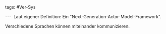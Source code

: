 tags: #Ver-Sys 

--- 
Laut eigener Definition: Ein "Next-Generation-Actor-Model-Framework".

Verschiedene Sprachen können miteinander kommunizieren.

